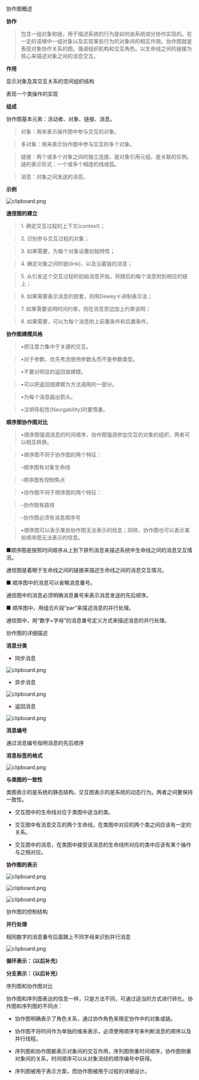 协作图概述

**协作**

>   包含一组对象和链，用于描述系统的行为是如何由系统成分协作实现的。在一定的语境中一组对象以及实现某些行为的对象间的相互作用。协作图就是表现对象协作关系的图。强调组织机构和交互角色。以生命线之间的链接为核心来描述对象之间的消息交互。

**作用**

显示对象及其交互关系的空间组织结构

表现一个类操作的实现

**组成**

协作图基本元素：活动者、对象、链接、消息。

>   对象：用来表示操作图中参与交互的对象。

>   多对象：用来表示协作图中参与交互的多个对象。

>   链接：两个或多个对象之间的独立连接，是对象引用元组，是关联的实例。链的表示形式：一个或多个相连的线或弧。

>   消息：对象之间发送的消息。

**示例**

![clipboard.png](media/afe808334ad3d47c2374a6c14afcb92b.png)

**通信图的建立**

>   1\. 确定交互过程的上下文(context)；

>   2\. 识别参与交互过程的对象；

>   3\. 如果需要，为每个对象设置初始特性；

>   4\. 确定对象之间的链(link)，以及沿着链的消息；

>   5\. 从引发这个交互过程的初始消息开始，将随后的每个消息附到相应的链上；

>   6\. 如果需要表示消息的嵌套，则用Dewey十进制表示法；

>   7\. 如果需要说明时间约束，则在消息旁边加上约束说明；

>   8\. 如果需要，可以为每个消息附上前置条件和后置条件。

**协作图建模风格**

>   •把注意力集中于关键的交互。

>   •对于参数，优先考虑使用参数名而不是参数类型。

>   •不要对明显的返回值建模。

>   •可以把返回值建模为方法调用的一部分。

>   •为每个消息画出箭头。

>   •注明导航性(Navigability)时要慎重。

**顺序图协作图对比**

>   •顺序图强调消息的时间顺序，协作图强调参加交互的对象的组织，两者可以相互转换。

>   •顺序图不同于协作图的两个特征：

>   –顺序图有对象生命线

>   –顺序图有控制焦点

>   •协作图不同于顺序图的两个特征：

>   –协作图有路径

>   –协作图必须有消息顺序号

>   •顺序图可以表示某些协作图无法表示的信息；同样，协作图也可以表示某些顺序图无法表示的信息。

■顺序图是按照时间顺序从上到下排列消息来描述系统中生命线之间的消息交互情况。

通信图是着眼于生命线之间的链接来描述生命线之间的消息交互情况。

■ 顺序图中的消息可以省略消息番号。

通信图中的消息必须明确消息番号来表示消息发送的先后顺序。

■ 顺序图中，用组合片段“par”来描述消息的并行处理。

通信图中，用“数字+字母”的消息番号定义方式来描述消息的并行处理。

协作图的详细描述

**消息分类**

-   同步消息

![clipboard.png](media/b988ddc6f5109bc3a089248b6e19edea.png)

-   异步消息

![clipboard.png](media/09bea9bd5c6eb8e6e61ae8e3a12385e0.png)

-   返回消息

![clipboard.png](media/54ab29edc35a027fb6c7af4d3f520a94.png)

**消息编号**

通过消息编号指明消息的先后顺序

**消息标签的格式**

![clipboard.png](media/8b5f84098b069fea97bb890bbd2d6ea6.png)

**与类图的一致性**

类图表示的是系统的静态结构，交互图表示的是系统的动态行为。两者之间要保持一致性。

-   交互图中的生命线对应于类图中适当的类。

-   交互图中有消息交互的两个生命线，在类图中对应的两个类之间应该有一定的关系。

-   交互图中的消息，在类图中接受该消息的生命线所对应的类中应该有某个操作与之相对应。

**协作图的表示**

![clipboard.png](media/1e0496771a12fb2c442fe99af3aae6ef.png)

![clipboard.png](media/d230ad3d72de2669bd486d74a711c79b.png)

![clipboard.png](media/55595b991f3bebe5539286ab57335a86.png)

协作图的控制结构

**并行处理**

相同数字的消息番号后面跟上不同字母来识别并行消息

![clipboard.png](media/25f130cb8e9cfccb2c55edbde70a32b9.png)

**循环表示：（以后补充）**

**分支表示：（以后补充）**

序列图和协作图对比

协作图和序列图表达的信息一样，只是方法不同，可通过适当的方式进行转化。协作图和序列图的不同点：

-   协作图明确表示了角色关系，通过协作角色来限定协作中的对象或链。

-   协作图不将时间作为单独的维来表示，必须使用顺序号来判断消息的顺序以及并行线程。

-   序列图和协作图都表示对象间的交互作用，序列图侧重时间顺序，协作图侧重对象间的关系，时间顺序可以从对象流经的顺序编号中获得。

-   序列图被用于表示方案，而协作图被用于过程的详细设计。
